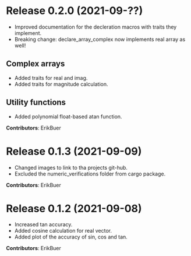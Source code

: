 # Release 0.2.0 (2021-09-??)
- Improved documentation for the decleration macros with traits they implement.
- Breaking change: declare_array_complex now implements real array as well!

## Complex arrays
- Added traits for real and imag.
- Added traits for magnitude calculation.

## Utility functions
- Added polynomial float-based atan function.


**Contributors**: ErikBuer

# Release 0.1.3 (2021-09-09)
- Changed images to link to tha projects git-hub.
- Excluded the numeric_verifications folder from cargo package.

**Contributors**: ErikBuer

# Release 0.1.2 (2021-09-08)
- Increased tan accuracy.
- Added cosine calculation for real vector.
- Added plot of the accuracy of sin, cos and tan.

**Contributors**: ErikBuer